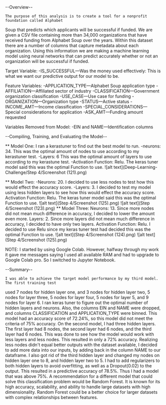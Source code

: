 --Overview--
    
   
   
   
   
    The purpose of this analysis is to create a tool for a nonprofit foundation called Alphabet
Soup that predicts which applicants will be successful if funded. We are given a CSV file containing more than 34,000 organizations that have received funding from Alphabet Soup over the years.  Within this dataset there are a number of columns that capture metadata about each organization.  Using this information we are making a machine learning model using neural networks that can predict accurately whether or not an organization will be successful if funded.

Target Variable:
-IS_SUCCESSFUL—Was the money used effectively:  This is what we want our predictive output for our model to be.

Feature Variables:
-APPLICATION_TYPE—Alphabet Soup application type
-AFFILIATION—Affiliated sector of industry
-CLASSIFICATION—Government organization classification
-USE_CASE—Use case for funding
-ORGANIZATION—Organization type
-STATUS—Active status
-INCOME_AMT—Income classification
-SPECIAL_CONSIDERATIONS—Special considerations for application
-ASK_AMT—Funding amount requested

Variables Removed from Model:
-EIN and NAME—Identification columns

--Compiling, Training, and Evaluating the Model--


** Model One:  I ran a kerastuner to find out the best model to run.
-neurons: 34.  This was the optimal amount of nodes to use according to my kerastuner test.
-Layers: 6  This was the optimal amount of layers to use according to my kerastune test.
-Activation Function: Relu.  The keras tuner model said this was the optimal Function to use.
![alt text](Deep-Learning-Challenge/Step 4/Screenshot (121).png)

** Model Two:
-Neurons: 20.  I decided to use less nodes to test how this would effect the accuracy score.
-Layers: 3.  I decided to test my model using less hidden layers to see how this would effect the accuracy score.
Activation Function: Relu. The keras tuner model said this was the optimal Function to use.
![alt text](Step 4/Screenshot (125).png)  ![alt text](Step 4/Screenshot (123).png)
** Model Three:
Neurons: 13.  Since more nodes did not mean much difference in accuracy, I decided to lower the amount even more.
Layers: 2.  Since more layers did not mean much difference in accuracy, I decided to have only two layers.
Activation Function: Relu.  I decided to use Relu since my keras tuner test had decided this was the optimal Function to use.
![alt text](Step 4/Screenshot (124).png)  ![alt text](Step 4/Screenshot (125).png)



NOTE: I started by using Google Colab.  However, halfway through my work it gave me messages saying I used all available RAM and had to upgrade to Google Colab pro.  So I switched to Jupyter Notebook.

--Summary--


    I was able to achieve the target model performance by my third model.  The first training test
used 7 nodes for hidden layer one, and 3 nodes for hidden layer two, 5 nodes for layer three, 5 nodes for layer four, 5 nodes for layer 5, and 9 nodes for layer 6.  I ran keras tuner to figure out the optimal number of hidden layers and neurons.  Also, the columns EIN and NAME were dropped, and columns CLASSIFICATION and APPLICATION_TYPE were binned.  This model had an accuracy score of 72.24%, so this model did not meet the criteria of 75% accuracy.  On the second model, I had three hidden layers.  The first layer had 8 nodes, the second layer had 6 nodes, and the third layer had 6 nodes.  This was done to see how the model would work with less layers and less nodes.  This resulted in only a 72% accuracy.  Realizing less nodes didn't equal better outputs with the dataset available, I decided to add more data into our inputs, by adding back in the column NAME to our dataframe.  I also got rid of the third hidden layer and changed my nodes on hidden layer one to 8, and hidden layer two to 5.  I had to add regularizers to both hidden layers to avoid overfitting, as well as a Dropout(0.02) to the output.  This resulted in a predictive accuracy of 78.5%.  Thus I had a model that was above 75%.  A recommendation for a different model that could solve this classification problem would be Random Forest.  It is known for its high accuracy, scalability, and ability to handle large datasets with high dimensionality.  Random Forest could be a better choice for larger datasets with complex relationships between features.
